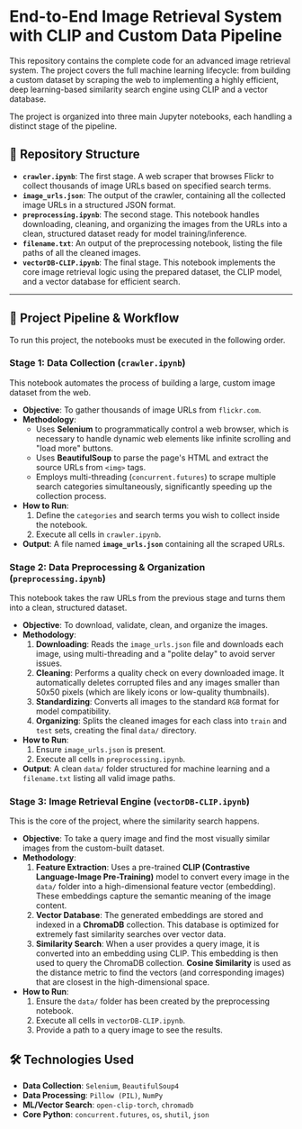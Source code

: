 # End-to-End Image Retrieval System with CLIP and Custom Data Pipeline

This repository contains the complete code for an advanced image retrieval system. The project covers the full machine learning lifecycle: from building a custom dataset by scraping the web to implementing a highly efficient, deep learning-based similarity search engine using CLIP and a vector database.

The project is organized into three main Jupyter notebooks, each handling a distinct stage of the pipeline.

## 📂 Repository Structure

* **`crawler.ipynb`**: The first stage. A web scraper that browses Flickr to collect thousands of image URLs based on specified search terms.
* **`image_urls.json`**: The output of the crawler, containing all the collected image URLs in a structured JSON format.
* **`preprocessing.ipynb`**: The second stage. This notebook handles downloading, cleaning, and organizing the images from the URLs into a clean, structured dataset ready for model training/inference.
* **`filename.txt`**: An output of the preprocessing notebook, listing the file paths of all the cleaned images.
* **`vectorDB-CLIP.ipynb`**: The final stage. This notebook implements the core image retrieval logic using the prepared dataset, the CLIP model, and a vector database for efficient search.

---

## 🚀 Project Pipeline & Workflow

To run this project, the notebooks must be executed in the following order.

### Stage 1: Data Collection (`crawler.ipynb`)

This notebook automates the process of building a large, custom image dataset from the web.

* **Objective**: To gather thousands of image URLs from `flickr.com`.
* **Methodology**:
    * Uses **Selenium** to programmatically control a web browser, which is necessary to handle dynamic web elements like infinite scrolling and "load more" buttons.
    * Uses **BeautifulSoup** to parse the page's HTML and extract the source URLs from `<img>` tags.
    * Employs multi-threading (`concurrent.futures`) to scrape multiple search categories simultaneously, significantly speeding up the collection process.
* **How to Run**:
    1.  Define the `categories` and search terms you wish to collect inside the notebook.
    2.  Execute all cells in `crawler.ipynb`.
* **Output**: A file named **`image_urls.json`** containing all the scraped URLs.

### Stage 2: Data Preprocessing & Organization (`preprocessing.ipynb`)

This notebook takes the raw URLs from the previous stage and turns them into a clean, structured dataset.

* **Objective**: To download, validate, clean, and organize the images.
* **Methodology**:
    1.  **Downloading**: Reads the `image_urls.json` file and downloads each image, using multi-threading and a "polite delay" to avoid server issues.
    2.  **Cleaning**: Performs a quality check on every downloaded image. It automatically deletes corrupted files and any images smaller than 50x50 pixels (which are likely icons or low-quality thumbnails).
    3.  **Standardizing**: Converts all images to the standard `RGB` format for model compatibility.
    4.  **Organizing**: Splits the cleaned images for each class into `train` and `test` sets, creating the final `data/` directory.
* **How to Run**:
    1.  Ensure `image_urls.json` is present.
    2.  Execute all cells in `preprocessing.ipynb`.
* **Output**: A clean `data/` folder structured for machine learning and a `filename.txt` listing all valid image paths.

### Stage 3: Image Retrieval Engine (`vectorDB-CLIP.ipynb`)

This is the core of the project, where the similarity search happens.

* **Objective**: To take a query image and find the most visually similar images from the custom-built dataset.
* **Methodology**:
    1.  **Feature Extraction**: Uses a pre-trained **CLIP (Contrastive Language-Image Pre-Training)** model to convert every image in the `data/` folder into a high-dimensional feature vector (embedding). These embeddings capture the semantic meaning of the image content.
    2.  **Vector Database**: The generated embeddings are stored and indexed in a **ChromaDB** collection. This database is optimized for extremely fast similarity searches over vector data.
    3.  **Similarity Search**: When a user provides a query image, it is converted into an embedding using CLIP. This embedding is then used to query the ChromaDB collection. **Cosine Similarity** is used as the distance metric to find the vectors (and corresponding images) that are closest in the high-dimensional space.
* **How to Run**:
    1.  Ensure the `data/` folder has been created by the preprocessing notebook.
    2.  Execute all cells in `vectorDB-CLIP.ipynb`.
    3.  Provide a path to a query image to see the results.

## 🛠️ Technologies Used

* **Data Collection**: `Selenium`, `BeautifulSoup4`
* **Data Processing**: `Pillow (PIL)`, `NumPy`
* **ML/Vector Search**: `open-clip-torch`, `chromadb`
* **Core Python**: `concurrent.futures`, `os`, `shutil`, `json`
